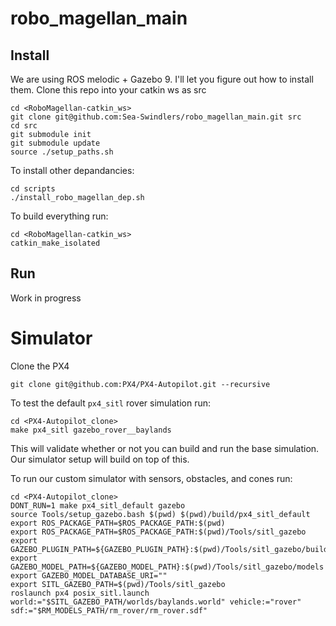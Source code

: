# robo_magellan_main
## Install
We are using ROS melodic + Gazebo 9. I'll let you figure out how to install them.
Clone this repo into your catkin ws as src
```
cd <RoboMagellan-catkin_ws>
git clone git@github.com:Sea-Swindlers/robo_magellan_main.git src
cd src
git submodule init
git submodule update
source ./setup_paths.sh
```
To install other depandancies:
```
cd scripts
./install_robo_magellan_dep.sh
```
To build everything run:
```
cd <RoboMagellan-catkin_ws>
catkin_make_isolated
```
## Run
Work in progress

# Simulator
Clone the PX4
```
git clone git@github.com:PX4/PX4-Autopilot.git --recursive
```

To test the default `px4_sitl` rover simulation run:
```
cd <PX4-Autopilot_clone>
make px4_sitl gazebo_rover__baylands
```
This will validate whether or not you can build and run the base simulation. Our simulator setup will build on top of this.

To run our custom simulator with sensors, obstacles, and cones run:
```
cd <PX4-Autopilot_clone>
DONT_RUN=1 make px4_sitl_default gazebo
source Tools/setup_gazebo.bash $(pwd) $(pwd)/build/px4_sitl_default
export ROS_PACKAGE_PATH=$ROS_PACKAGE_PATH:$(pwd)
export ROS_PACKAGE_PATH=$ROS_PACKAGE_PATH:$(pwd)/Tools/sitl_gazebo
export GAZEBO_PLUGIN_PATH=${GAZEBO_PLUGIN_PATH}:$(pwd)/Tools/sitl_gazebo/build
export GAZEBO_MODEL_PATH=${GAZEBO_MODEL_PATH}:$(pwd)/Tools/sitl_gazebo/models
export GAZEBO_MODEL_DATABASE_URI=""
export SITL_GAZEBO_PATH=$(pwd)/Tools/sitl_gazebo
roslaunch px4 posix_sitl.launch world:="$SITL_GAZEBO_PATH/worlds/baylands.world" vehicle:="rover" sdf:="$RM_MODELS_PATH/rm_rover/rm_rover.sdf"
```
